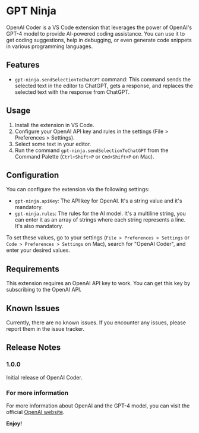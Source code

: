 # GPT Ninja

OpenAI Coder is a VS Code extension that leverages the power of OpenAI's GPT-4 model to provide AI-powered coding assistance. You can use it to get coding suggestions, help in debugging, or even generate code snippets in various programming languages.

## Features

- `gpt-ninja.sendSelectionToChatGPT` command: This command sends the selected text in the editor to ChatGPT, gets a response, and replaces the selected text with the response from ChatGPT.

## Usage

1. Install the extension in VS Code.
2. Configure your OpenAI API key and rules in the settings (File > Preferences > Settings).
3. Select some text in your editor.
4. Run the command `gpt-ninja.sendSelectionToChatGPT` from the Command Palette (`Ctrl+Shift+P` or `Cmd+Shift+P` on Mac).

## Configuration

You can configure the extension via the following settings:

- `gpt-ninja.apiKey`: The API key for OpenAI. It's a string value and it's mandatory.
- `gpt-ninja.rules`: The rules for the AI model. It's a multiline string, you can enter it as an array of strings where each string represents a line. It's also mandatory.

To set these values, go to your settings (`File > Preferences > Settings` or `Code > Preferences > Settings` on Mac), search for "OpenAI Coder", and enter your desired values.

## Requirements

This extension requires an OpenAI API key to work. You can get this key by subscribing to the OpenAI API.

## Known Issues

Currently, there are no known issues. If you encounter any issues, please report them in the issue tracker.

## Release Notes

### 1.0.0

Initial release of OpenAI Coder.

### For more information

For more information about OpenAI and the GPT-4 model, you can visit the official [OpenAI website](https://openai.com/).

**Enjoy!**
